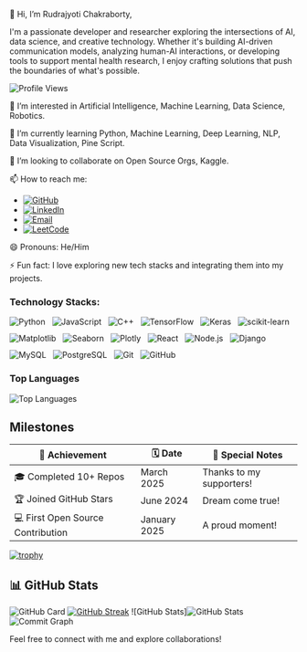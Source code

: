 👋 Hi, I’m Rudrajyoti Chakraborty,

I'm a passionate developer and researcher exploring the intersections of AI, data science, and creative technology. Whether it's building AI-driven communication models, analyzing human-AI interactions, or developing tools to support mental health research, I enjoy crafting solutions that push the boundaries of what's possible.

![Profile Views](https://komarev.com/ghpvc/?username=RudraCodesForU)

👀 I’m interested in Artificial Intelligence, Machine Learning, Data Science, Robotics.

🌱 I’m currently learning Python, Machine Learning, Deep Learning, NLP, Data Visualization, Pine Script.

💞️ I’m looking to collaborate on Open Source Orgs, Kaggle.

📫 How to reach me:
- [![GitHub](https://img.shields.io/badge/-GitHub-181717?logo=github&logoColor=white&style=flat-square)](https://github.com/RudraCodesForU)
- [![LinkedIn](https://img.shields.io/badge/-LinkedIn-0077B5?logo=linkedin&logoColor=white&style=flat-square)](https://www.linkedin.com/in/rudrajyotichakraborty/)
- [![Email](https://img.shields.io/badge/-Email-EA4335?logo=gmail&logoColor=white&style=flat-square)](mailto:rudrajyotichakraborty459@gmail.com)
- [![LeetCode](https://img.shields.io/badge/-LeetCode-FFA116?logo=leetcode&logoColor=white&style=flat-square)](https://leetcode.com/Rudrajyoti2003)

😄 Pronouns: He/Him

⚡ Fun fact: I love exploring new tech stacks and integrating them into my projects.

### Technology Stacks:

<div style="display:flex; flex-wrap:wrap; gap:12px;">
    <img src="https://img.shields.io/badge/-Python-3776AB?logo=python&logoColor=white&style=for-the-badge" alt="Python"/>
    <img src="https://img.shields.io/badge/-JavaScript-F7DF1E?logo=javascript&logoColor=black&style=for-the-badge" alt="JavaScript"/>
    <img src="https://img.shields.io/badge/-C++-00599C?logo=c%2B%2B&logoColor=white&style=for-the-badge" alt="C++"/>
    <img src="https://img.shields.io/badge/-TensorFlow-FF6F00?logo=tensorflow&logoColor=white&style=for-the-badge" alt="TensorFlow"/>
    <img src="https://img.shields.io/badge/-Keras-D00000?logo=keras&logoColor=white&style=for-the-badge" alt="Keras"/>
    <img src="https://img.shields.io/badge/-scikit--learn-F7931E?logo=scikitlearn&logoColor=white&style=for-the-badge" alt="scikit-learn"/>
    <img src="https://img.shields.io/badge/-Matplotlib-11557C?logo=matplotlib&logoColor=white&style=for-the-badge" alt="Matplotlib"/>
    <img src="https://img.shields.io/badge/-Seaborn-9C27B0?logo=seaborn&logoColor=white&style=for-the-badge" alt="Seaborn"/>
    <img src="https://img.shields.io/badge/-Plotly-3F4F75?logo=plotly&logoColor=white&style=for-the-badge" alt="Plotly"/>
    <img src="https://img.shields.io/badge/-React-61DAFB?logo=react&logoColor=black&style=for-the-badge" alt="React"/>
    <img src="https://img.shields.io/badge/-Node.js-339933?logo=nodedotjs&logoColor=white&style=for-the-badge" alt="Node.js"/>
    <img src="https://img.shields.io/badge/-Django-092E20?logo=django&logoColor=white&style=for-the-badge" alt="Django"/>
    <img src="https://img.shields.io/badge/-MySQL-4479A1?logo=mysql&logoColor=white&style=for-the-badge" alt="MySQL"/>
    <img src="https://img.shields.io/badge/-PostgreSQL-336791?logo=postgresql&logoColor=white&style=for-the-badge" alt="PostgreSQL"/>
    <img src="https://img.shields.io/badge/-Git-F05032?logo=git&logoColor=white&style=for-the-badge" alt="Git"/>
    <img src="https://img.shields.io/badge/-GitHub-181717?logo=github&logoColor=white&style=for-the-badge" alt="GitHub"/>
</div>


### Top Languages                                                                                                                        
                                                                                                                                                                                                                   
![Top Languages](https://github-readme-stats.vercel.app/api/top-langs/?username=RudraCodesForU&layout=compact&theme=radical&cache_seconds=1800)       

##  Milestones

| 🌟 Achievement       | 🗓️ Date        | 🎉 Special Notes        |
|-----------------------|----------------|-------------------------|
| 🎓 Completed 10+ Repos | March 2025    | Thanks to my supporters! |
| 🏆 Joined GitHub Stars | June  2024    | Dream come true!        |
| 💻 First Open Source Contribution | January 2025 | A proud moment! |

[![trophy](https://github-profile-trophy.vercel.app/?username=RudraCodesForU)](https://github.com/ryo-ma/github-profile-trophy)


## 📊 GitHub Stats
![GitHub Card](https://github-profile-summary-cards.vercel.app/api/cards/profile-details?username=RudraCodesForU&theme=radical)
[![GitHub Streak](https://streak-stats.demolab.com/?user=RudraCodesForU)](https://git.io/streak-stats)
![GitHub Stats]<img src="https://github-readme-stats.vercel.app/api?username=RudraCodesForU&show_icons=true&theme=radical&count_private=true" alt="GitHub Stats"/>
![Commit Graph](https://github-profile-summary-cards.vercel.app/api/cards/productive-time?username=RudraCodesForU&theme=radical&utcOffset=5.3)

Feel free to connect with me and explore collaborations!

<!---
RudraCodesForU/RudraCodesForU is a ✨ special ✨ repository because its `README.md` (this file) appears on your GitHub profile.
You can click the Preview link to take a look at your changes.
--->
